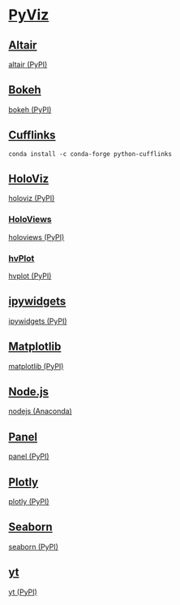 # [PyViz](https://pyviz.org)

## [Altair](https://altair-viz.github.io)
[altair (PyPI)](https://pypi.org/project/altair/)<br>

## [Bokeh](https://bokeh.org)
[bokeh (PyPI)](https://pypi.org/project/bokeh/)<br>

## [Cufflinks](https://github.com/santosjorge/cufflinks)<br>
`conda install -c conda-forge python-cufflinks`<br>

## [HoloViz](https://holoviz.org)
[holoviz (PyPI)](https://pypi.org/project/holoviz/)<br>

### [HoloViews](https://holoviews.org)
[holoviews (PyPI)](https://pypi.org/project/holoviews/)<br>

### [hvPlot](https://hvplot.holoviz.org)
[hvplot (PyPI)](https://pypi.org/project/hvplot/)<br>

## [ipywidgets](https://github.com/jupyter-widgets/ipywidgets)
[ipywidgets (PyPI)](https://pypi.org/project/jupyterlab-widgets/)<br>

## [Matplotlib](https://matplotlib.org)
[matplotlib (PyPI)](https://pypi.org/project/matplotlib/)<br>

## [Node.js](https://nodejs.org/en/)
[nodejs (Anaconda)](https://anaconda.org/conda-forge/nodejs)<br>

## [Panel](https://panel.holoviz.org)
[panel (PyPI)](https://pypi.org/project/panel/)<br>

## [Plotly](https://plotly.com/python/)
[plotly (PyPI)](https://pypi.org/project/plotly/)<br>

## [Seaborn](https://seaborn.pydata.org)
[seaborn (PyPI)](https://pypi.org/project/seaborn/)<br>

## [yt](https://yt-project.org)
[yt (PyPI)](https://pypi.org/project/yt/)<br>
